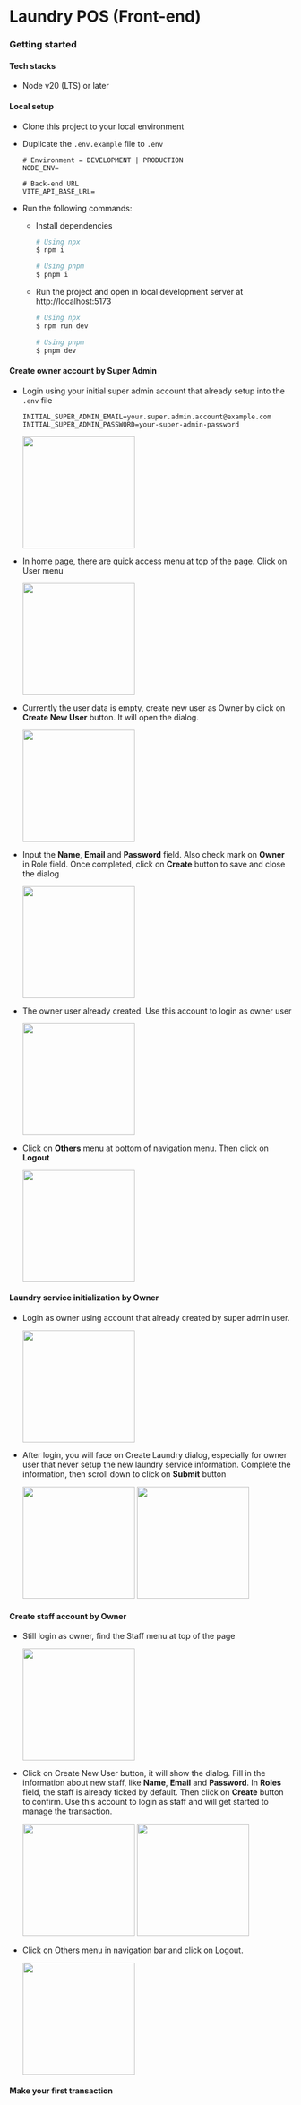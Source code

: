 # Laundry POS (Front-end)

### Getting started

#### Tech stacks

- Node v20 (LTS) or later

#### Local setup

- Clone this project to your local environment
- Duplicate the `.env.example` file to `.env`

  ```env
  # Environment = DEVELOPMENT | PRODUCTION
  NODE_ENV=

  # Back-end URL
  VITE_API_BASE_URL=
  ```

- Run the following commands:

  - Install dependencies

    ```bash
    # Using npx
    $ npm i

    # Using pnpm
    $ pnpm i
    ```

  - Run the project and open in local development server at http://localhost:5173

    ```bash
    # Using npx
    $ npm run dev

    # Using pnpm
    $ pnpm dev
    ```

#### Create owner account by Super Admin

- Login using your initial super admin account that already setup into the `.env` file

  ```env
  INITIAL_SUPER_ADMIN_EMAIL=your.super.admin.account@example.com
  INITIAL_SUPER_ADMIN_PASSWORD=your-super-admin-password
  ```

  <img src='./docs/screenshoots/01-create-owner-account/step-01.png' width="200" />

- In home page, there are quick access menu at top of the page. Click on User menu

  <img src='./docs/screenshoots/01-create-owner-account/step-02.png' width="200" />

- Currently the user data is empty, create new user as Owner by click on **Create New User** button. It will open the dialog.

  <img src='./docs/screenshoots/01-create-owner-account/step-03.png' width="200" />

- Input the **Name**, **Email** and **Password** field. Also check mark on **Owner** in Role field. Once completed, click on **Create** button to save and close the dialog

  <img src='./docs/screenshoots/01-create-owner-account/step-04.png' width="200" />

- The owner user already created. Use this account to login as owner user

  <img src='./docs/screenshoots/01-create-owner-account/step-05.png' width="200" />

- Click on **Others** menu at bottom of navigation menu. Then click on **Logout**

  <img src='./docs/screenshoots/01-create-owner-account/step-06.png' width="200" />

#### Laundry service initialization by Owner

- Login as owner using account that already created by super admin user.

  <img src='./docs/screenshoots/02-initialize-laundry-service/step-01.png' width="200" />

- After login, you will face on Create Laundry dialog, especially for owner user that never setup the new laundry service information. Complete the information, then scroll down to click on **Submit** button

  <img src='./docs/screenshoots/02-initialize-laundry-service/step-01.png' width="200" />

  <img src='./docs/screenshoots/02-initialize-laundry-service/step-02.png' width="200" />

#### Create staff account by Owner

- Still login as owner, find the Staff menu at top of the page

  <img src='./docs/screenshoots/03-create-staff-account/step-01.png' width="200" />

- Click on Create New User button, it will show the dialog. Fill in the information about new staff, like **Name**, **Email** and **Password**. In **Roles** field, the staff is already ticked by default. Then click on **Create** button to confirm. Use this account to login as staff and will get started to manage the transaction.

  <img src='./docs/screenshoots/03-create-staff-account/step-02.png' width="200" />

  <img src='./docs/screenshoots/03-create-staff-account/step-03.png' width="200" />

- Click on Others menu in navigation bar and click on Logout.

  <img src='./docs/screenshoots/03-create-staff-account/step-04.png' width="200" />

#### Make your first transaction
